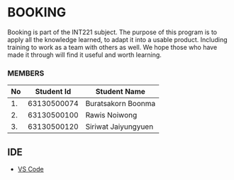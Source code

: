 # BOOKING

Booking is part of the INT221 subject. The purpose of this program is to apply all the knowledge learned, to adapt it into a usable product. Including training to work as a team with others as well. We hope those who have made it through will find it useful and worth learning.

### MEMBERS
| No  | Student Id  | Student Name         |
| --- | ----------- | ------------------   |
| 1.  | 63130500074 | Buratsakorn Boonma   |
| 2.  | 63130500100 | Rawis Noiwong        |
| 3.  | 63130500120 | Siriwat Jaiyungyuen  |

## IDE 
- [VS Code](https://code.visualstudio.com/) 
